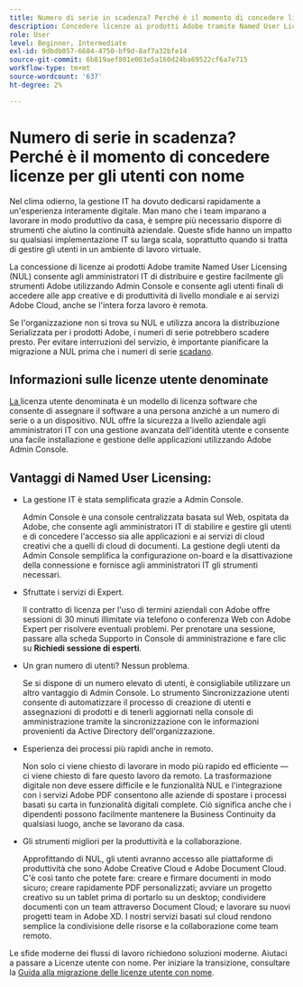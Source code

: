 ```yaml
---
title: Numero di serie in scadenza? Perché è il momento di concedere licenze per gli utenti con nome
description: Concedere licenze ai prodotti Adobe tramite Named User Licensing (NUL) consente agli amministratori IT di distribuire e gestire facilmente gli strumenti Adobe utilizzando Admin Console e consente agli utenti finali di accedere alle app creative e di produttività di livello mondiale e ai servizi Adobe Cloud, anche se l'intera forza lavoro è remota
role: User
level: Beginner, Intermediate
exl-id: 9dbdb057-6684-4750-bf9d-8af7a32bfe14
source-git-commit: 6b819aef801e003e5a160d24ba69522cf6a7e715
workflow-type: tm+mt
source-wordcount: '637'
ht-degree: 2%

---
```


# Numero di serie in scadenza? Perché è il momento di concedere licenze per gli utenti con nome

Nel clima odierno, la gestione IT ha dovuto dedicarsi rapidamente a un&#39;esperienza interamente digitale. Man mano che i team imparano a lavorare in modo produttivo da casa, è sempre più necessario disporre di strumenti che aiutino la continuità aziendale. Queste sfide hanno un impatto su qualsiasi implementazione IT su larga scala, soprattutto quando si tratta di gestire gli utenti in un ambiente di lavoro virtuale.

La concessione di licenze ai prodotti Adobe tramite Named User Licensing (NUL) consente agli amministratori IT di distribuire e gestire facilmente gli strumenti Adobe utilizzando Admin Console e consente agli utenti finali di accedere alle app creative e di produttività di livello mondiale e ai servizi Adobe Cloud, anche se l&#39;intera forza lavoro è remota.

Se l&#39;organizzazione non si trova su NUL e utilizza ancora la distribuzione Serializzata per i prodotti Adobe, i numeri di serie potrebbero scadere presto. Per evitare interruzioni del servizio, è importante pianificare la migrazione a NUL prima che i numeri di serie [scadano](https://blogs.adobe.com/deployment/understanding-serialnumberexpiration).

## Informazioni sulle licenze utente denominate

[La ](https://helpx.adobe.com/enterprise/using/licensing.html) licenza utente denominata è un modello di licenza software che consente di assegnare il software a una persona anziché a un numero di serie o a un dispositivo. NUL offre la sicurezza a livello aziendale agli amministratori IT con una gestione avanzata dell&#39;identità utente e consente una facile installazione e gestione delle applicazioni utilizzando Adobe Admin Console.

## Vantaggi di Named User Licensing:

* La gestione IT è stata semplificata grazie a Admin Console.

   Admin Console è una console centralizzata basata sul Web, ospitata da Adobe, che consente agli amministratori IT di stabilire e gestire gli utenti e di concedere l&#39;accesso sia alle applicazioni e ai servizi di cloud creativi che a quelli di cloud di documenti. La gestione degli utenti da Admin Console semplifica la configurazione on-board e la disattivazione della connessione e fornisce agli amministratori IT gli strumenti necessari.

* Sfruttate i servizi di Expert.

   Il contratto di licenza per l&#39;uso di termini aziendali con Adobe offre sessioni di 30 minuti illimitate via telefono o conferenza Web con Adobe Expert per risolvere eventuali problemi. Per prenotare una sessione, passare alla scheda Supporto in Console di amministrazione e fare clic su **Richiedi sessione di esperti**.

* Un gran numero di utenti? Nessun problema.

   Se si dispone di un numero elevato di utenti, è consigliabile utilizzare un altro vantaggio di Admin Console. Lo strumento Sincronizzazione utenti consente di automatizzare il processo di creazione di utenti e assegnazioni di prodotti e di tenerli aggiornati nella console di amministrazione tramite la sincronizzazione con le informazioni provenienti da Active Directory dell&#39;organizzazione.

* Esperienza dei processi più rapidi anche in remoto.

   Non solo ci viene chiesto di lavorare in modo più rapido ed efficiente — ci viene chiesto di fare questo lavoro da remoto. La trasformazione digitale non deve essere difficile e le funzionalità NUL e l&#39;integrazione con i servizi Adobe PDF consentono alle aziende di spostare i processi basati su carta in funzionalità digitali complete. Ciò significa anche che i dipendenti possono facilmente mantenere la Business Continuity da qualsiasi luogo, anche se lavorano da casa.

* Gli strumenti migliori per la produttività e la collaborazione.

   Approfittando di NUL, gli utenti avranno accesso alle piattaforme di produttività che sono Adobe Creative Cloud e Adobe Document Cloud. C&#39;è così tanto che potete fare: creare e firmare documenti in modo sicuro; creare rapidamente PDF personalizzati; avviare un progetto creativo su un tablet prima di portarlo su un desktop; condividere documenti con un team attraverso Document Cloud; e lavorare su nuovi progetti team in Adobe XD. I nostri servizi basati sul cloud rendono semplice la condivisione delle risorse e la collaborazione come team remoto.

Le sfide moderne dei flussi di lavoro richiedono soluzioni moderne. Aiutaci a passare a Licenze utente con nome. Per iniziare la transizione, consultare la [Guida alla migrazione delle licenze utente con nome](https://offers.adobe.com/content/dam/offer-manager/en/na/marketing/CCE/Adobe_Named_User_Licensing_Migration_Guide.pdf).
